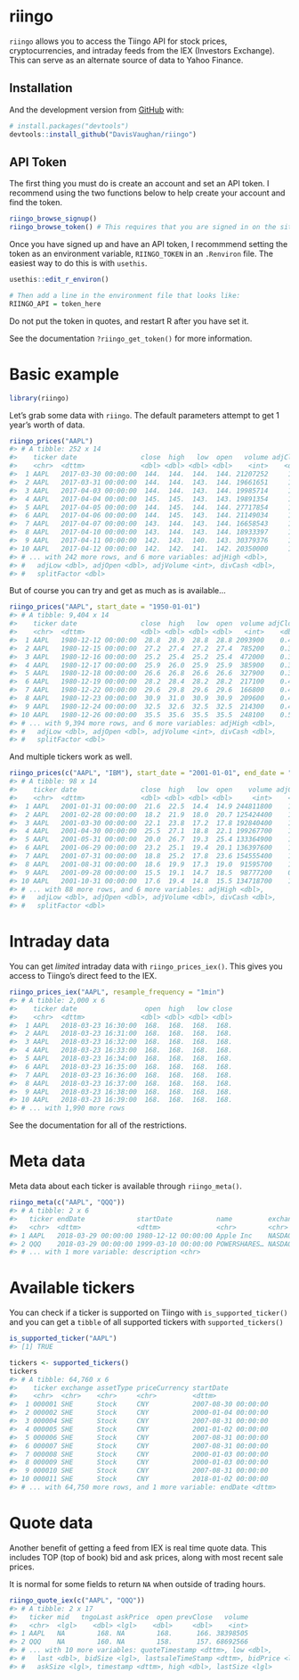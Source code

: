 
<!-- README.md is generated from README.Rmd. Please edit that file -->

# riingo

`riingo` allows you to access the Tiingo API for stock prices,
cryptocurrencies, and intraday feeds from the IEX (Investors Exchange).
This can serve as an alternate source of data to Yahoo Finance.

## Installation

And the development version from [GitHub](https://github.com/) with:

``` r
# install.packages("devtools")
devtools::install_github("DavisVaughan/riingo")
```

## API Token

The first thing you must do is create an account and set an API token. I
recommend using the two functions below to help create your account and
find the token.

``` r
riingo_browse_signup()
riingo_browse_token() # This requires that you are signed in on the site once you sign up
```

Once you have signed up and have an API token, I recommmend setting the
token as an environment variable, `RIINGO_TOKEN` in an `.Renviron` file.
The easiest way to do this is with `usethis`.

``` r
usethis::edit_r_environ()

# Then add a line in the environment file that looks like:
RIINGO_API = token_here
```

Do not put the token in quotes, and restart R after you have set it.

See the documentation `?riingo_get_token()` for more information.

# Basic example

``` r
library(riingo)
```

Let’s grab some data with `riingo`. The default parameters attempt to
get 1 year’s worth of data.

``` r
riingo_prices("AAPL")
#> # A tibble: 252 x 14
#>    ticker date                close  high   low  open   volume adjClose
#>    <chr>  <dttm>              <dbl> <dbl> <dbl> <dbl>    <int>    <dbl>
#>  1 AAPL   2017-03-30 00:00:00  144.  144.  144.  144. 21207252     142.
#>  2 AAPL   2017-03-31 00:00:00  144.  144.  143.  144. 19661651     141.
#>  3 AAPL   2017-04-03 00:00:00  144.  144.  143.  144. 19985714     141.
#>  4 AAPL   2017-04-04 00:00:00  145.  145.  143.  143. 19891354     143.
#>  5 AAPL   2017-04-05 00:00:00  144.  145.  144.  144. 27717854     142.
#>  6 AAPL   2017-04-06 00:00:00  144.  145.  143.  144. 21149034     141.
#>  7 AAPL   2017-04-07 00:00:00  143.  144.  143.  144. 16658543     141.
#>  8 AAPL   2017-04-10 00:00:00  143.  144.  143.  144. 18933397     141.
#>  9 AAPL   2017-04-11 00:00:00  142.  143.  140.  143. 30379376     139.
#> 10 AAPL   2017-04-12 00:00:00  142.  142.  141.  142. 20350000     140.
#> # ... with 242 more rows, and 6 more variables: adjHigh <dbl>,
#> #   adjLow <dbl>, adjOpen <dbl>, adjVolume <int>, divCash <dbl>,
#> #   splitFactor <dbl>
```

But of course you can try and get as much as is available…

``` r
riingo_prices("AAPL", start_date = "1950-01-01")
#> # A tibble: 9,404 x 14
#>    ticker date                close  high   low  open  volume adjClose
#>    <chr>  <dttm>              <dbl> <dbl> <dbl> <dbl>   <int>    <dbl>
#>  1 AAPL   1980-12-12 00:00:00  28.8  28.9  28.8  28.8 2093900    0.419
#>  2 AAPL   1980-12-15 00:00:00  27.2  27.4  27.2  27.4  785200    0.398
#>  3 AAPL   1980-12-16 00:00:00  25.2  25.4  25.2  25.4  472000    0.368
#>  4 AAPL   1980-12-17 00:00:00  25.9  26.0  25.9  25.9  385900    0.377
#>  5 AAPL   1980-12-18 00:00:00  26.6  26.8  26.6  26.6  327900    0.389
#>  6 AAPL   1980-12-19 00:00:00  28.2  28.4  28.2  28.2  217100    0.412
#>  7 AAPL   1980-12-22 00:00:00  29.6  29.8  29.6  29.6  166800    0.432
#>  8 AAPL   1980-12-23 00:00:00  30.9  31.0  30.9  30.9  209600    0.451
#>  9 AAPL   1980-12-24 00:00:00  32.5  32.6  32.5  32.5  214300    0.474
#> 10 AAPL   1980-12-26 00:00:00  35.5  35.6  35.5  35.5  248100    0.518
#> # ... with 9,394 more rows, and 6 more variables: adjHigh <dbl>,
#> #   adjLow <dbl>, adjOpen <dbl>, adjVolume <int>, divCash <dbl>,
#> #   splitFactor <dbl>
```

And multiple tickers work as
well.

``` r
riingo_prices(c("AAPL", "IBM"), start_date = "2001-01-01", end_date = "2005-01-01", resample_frequency = "monthly")
#> # A tibble: 98 x 14
#>    ticker date                close  high   low  open    volume adjClose
#>    <chr>  <dttm>              <dbl> <dbl> <dbl> <dbl>     <int>    <dbl>
#>  1 AAPL   2001-01-31 00:00:00  21.6  22.5  14.4  14.9 244811800    1.38 
#>  2 AAPL   2001-02-28 00:00:00  18.2  21.9  18.0  20.7 125424400    1.16 
#>  3 AAPL   2001-03-30 00:00:00  22.1  23.8  17.2  17.8 192840400    1.41 
#>  4 AAPL   2001-04-30 00:00:00  25.5  27.1  18.8  22.1 199267700    1.63 
#>  5 AAPL   2001-05-31 00:00:00  20.0  26.7  19.3  25.4 133364900    1.27 
#>  6 AAPL   2001-06-29 00:00:00  23.2  25.1  19.4  20.1 136397600    1.48 
#>  7 AAPL   2001-07-31 00:00:00  18.8  25.2  17.8  23.6 154555400    1.20 
#>  8 AAPL   2001-08-31 00:00:00  18.6  19.9  17.3  19.0  91595700    1.18 
#>  9 AAPL   2001-09-28 00:00:00  15.5  19.1  14.7  18.5  98777200    0.989
#> 10 AAPL   2001-10-31 00:00:00  17.6  19.4  14.8  15.5 134718700    1.12 
#> # ... with 88 more rows, and 6 more variables: adjHigh <dbl>,
#> #   adjLow <dbl>, adjOpen <dbl>, adjVolume <dbl>, divCash <dbl>,
#> #   splitFactor <dbl>
```

# Intraday data

You can get *limited* intraday data with `riingo_prices_iex()`. This
gives you access to Tiingo’s direct feed to the IEX.

``` r
riingo_prices_iex("AAPL", resample_frequency = "1min")
#> # A tibble: 2,000 x 6
#>    ticker date                 open  high   low close
#>    <chr>  <dttm>              <dbl> <dbl> <dbl> <dbl>
#>  1 AAPL   2018-03-23 16:30:00  168.  168.  168.  168.
#>  2 AAPL   2018-03-23 16:31:00  168.  168.  168.  168.
#>  3 AAPL   2018-03-23 16:32:00  168.  168.  168.  168.
#>  4 AAPL   2018-03-23 16:33:00  168.  168.  168.  168.
#>  5 AAPL   2018-03-23 16:34:00  168.  168.  168.  168.
#>  6 AAPL   2018-03-23 16:35:00  168.  168.  168.  168.
#>  7 AAPL   2018-03-23 16:36:00  168.  168.  168.  168.
#>  8 AAPL   2018-03-23 16:37:00  168.  168.  168.  168.
#>  9 AAPL   2018-03-23 16:38:00  168.  168.  168.  168.
#> 10 AAPL   2018-03-23 16:39:00  168.  168.  168.  168.
#> # ... with 1,990 more rows
```

See the documentation for all of the restrictions.

# Meta data

Meta data about each ticker is available through `riingo_meta()`.

``` r
riingo_meta(c("AAPL", "QQQ"))
#> # A tibble: 2 x 6
#>   ticker endDate             startDate           name         exchangeCode
#>   <chr>  <dttm>              <dttm>              <chr>        <chr>       
#> 1 AAPL   2018-03-29 00:00:00 1980-12-12 00:00:00 Apple Inc    NASDAQ      
#> 2 QQQ    2018-03-29 00:00:00 1999-03-10 00:00:00 POWERSHARES… NASDAQ      
#> # ... with 1 more variable: description <chr>
```

# Available tickers

You can check if a ticker is supported on Tiingo with
`is_supported_ticker()` and you can get a `tibble` of all supported
tickers with `supported_tickers()`

``` r
is_supported_ticker("AAPL")
#> [1] TRUE

tickers <- supported_tickers()
tickers
#> # A tibble: 64,760 x 6
#>    ticker exchange assetType priceCurrency startDate          
#>    <chr>  <chr>    <chr>     <chr>         <dttm>             
#>  1 000001 SHE      Stock     CNY           2007-08-30 00:00:00
#>  2 000002 SHE      Stock     CNY           2000-01-04 00:00:00
#>  3 000004 SHE      Stock     CNY           2007-08-31 00:00:00
#>  4 000005 SHE      Stock     CNY           2001-01-02 00:00:00
#>  5 000006 SHE      Stock     CNY           2007-08-31 00:00:00
#>  6 000007 SHE      Stock     CNY           2007-08-31 00:00:00
#>  7 000008 SHE      Stock     CNY           2000-01-03 00:00:00
#>  8 000009 SHE      Stock     CNY           2000-01-03 00:00:00
#>  9 000010 SHE      Stock     CNY           2007-08-31 00:00:00
#> 10 000011 SHE      Stock     CNY           2018-01-02 00:00:00
#> # ... with 64,750 more rows, and 1 more variable: endDate <dttm>
```

# Quote data

Another benefit of getting a feed from IEX is real time quote data. This
includes TOP (top of book) bid and ask prices, along with most recent
sale prices.

It is normal for some fields to return `NA` when outside of trading
hours.

``` r
riingo_quote_iex(c("AAPL", "QQQ"))
#> # A tibble: 2 x 17
#>   ticker mid   tngoLast askPrice  open prevClose   volume
#>   <chr>  <lgl>    <dbl> <lgl>    <dbl>     <dbl>    <int>
#> 1 AAPL   NA        168. NA        168.      166. 38398505
#> 2 QQQ    NA        160. NA        158.      157. 68692566
#> # ... with 10 more variables: quoteTimestamp <dttm>, low <dbl>,
#> #   last <dbl>, bidSize <lgl>, lastsaleTimeStamp <dttm>, bidPrice <lgl>,
#> #   askSize <lgl>, timestamp <dttm>, high <dbl>, lastSize <lgl>
```
